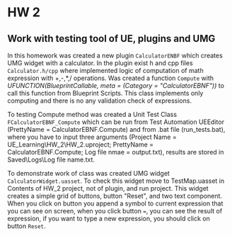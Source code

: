 # HW 2

## Work with testing tool of UE, plugins and UMG

In this homework was created a new plugin `CalculatorENBF` which creates UMG widget with a calculator. In the plugin exist h and cpp files `Calculator.h/cpp` where implemented logic of computation of math expression with +,-,*,/ operations. Was created a function `Compute` with *UFUNCTION(BlueprintCallable, meta = (Category = "CalculatorEBNF"))* to call this function from Blueprint Scripts. This class implements only computing and there is no any validation check of expressions.

To testing Compute method was created a Unit Test Class `FCalculatorEBNF_Compute` which can be run from Test Automation UEEditor (PrettyName = CalculatorEBNF.Compute) and from .bat file (run_tests.bat), where you have to input three arguments (Project Name = UE_Learning\HW_2\HW_2.uproject; PrettyName = CalculatorEBNF.Compute; Log file nmae = output.txt), results are stored in Saved\Logs\Log file name.txt.

To demonstrate work of class was created UMG widget `CalculatorWidget.uasset`. To check this widget move to TestMap.uasset in Contents of HW_2 project, not of plugin, and run project. This widget creates a simple grid of buttons, button "Reset", and two text component. When you click on button you append a symbol to current expression that you can see on screen, when you click button `=`, you can see the result of expression, if you want to type a new expression, you should click on button `Reset`.
